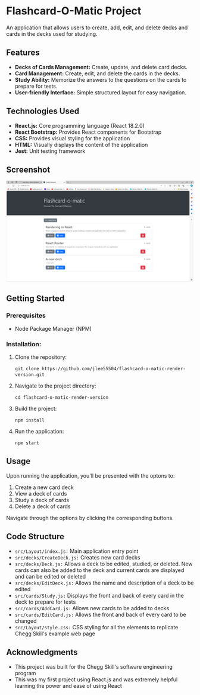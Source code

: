 # Flashcard-O-Matic Project

An application that allows users to create, add, edit, and delete decks and cards in the decks used for studying.

## Features
 - **Decks of Cards Management:** Create, update, and delete card decks.
 - **Card Management:** Create, edit, and delete the cards in the decks.
 - **Study Ability:** Memorize the answers to the questions on the cards to prepare for tests.
 - **User-friendly Interface:** Simple structured layout for easy navigation.

## Technologies Used
  * **React.js:** Core programming language (React 18.2.0)
  * **React Bootstrap:** Provides React components for Bootstrap
  * **CSS:** Provides visual styling for the application
  * **HTML:** Visually displays the content of the application
  * **Jest:** Unit testing framework

## Screenshot
![Alt text](https://github.com/jlee55504/flashcard-o-matic-project/blob/main/src/imgs/Flashcard-o-matic%20project%20home%20screen%20image.png?raw=true "Flashcard-o-matic-project 'Layout/home' screen")

## Getting Started
### Prerequisites
 - Node Package Manager (NPM)

 ### Installation:
  1. Clone the repository:
     ```
     git clone https://github.com/jlee55504/flashcard-o-matic-render-version.git
     ```
  2. Navigate to the project directory:
     ```
     cd flashcard-o-matic-render-version
     ```
  3. Build the project:
     ```
     npm install
     ```
  4. Run the application:
     ```
     npm start
     ```

## Usage
Upon running the application, you'll be presented with the optons to:
 1. Create a new card deck
 2. View a deck of cards
 3. Study a deck of cards
 4. Delete a deck of cards
 
Navigate through the options by clicking the corresponding buttons.

## Code Structure
 - ``src/Layout/index.js:`` Main application entry point
 - ``src/decks/CreateDeck.js:`` Creates new card decks
 - ``src/decks/Deck.js:`` Allows a deck to be edited, studied, or deleted. New cards can also be added to the deck and current cards are displayed and can be edited or deleted
 - ``src/decks/EditDeck.js:`` Allows the name and description of a deck to be edited
 - ``src/cards/Study.js:`` Displays the front and back of every card in the deck to prepare for tests
 - ``src/cards/AddCard.js:`` Allows new cards to be added to decks
 - ``src/cards/EditCard.js:`` Allows the front and back of every card to be changed
 - ``src/Layout/style.css:`` CSS styling for all the elements to replicate Chegg Skill's example web page

## Acknowledgments
 - This project was built for the Chegg Skill's software engineering program
 - This was my first project using React.js and was extremely helpful learning the power and ease of using React 
